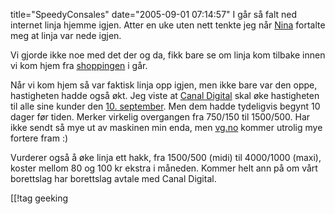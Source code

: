 title="SpeedyConsales"
date="2005-09-01 07:14:57"
I går så falt ned internet linja hjemme igjen. Atter en uke uten nett tenkte jeg når <a href="http://nenia.slaskdot.org">Nina</a> fortalte meg at linja var nede igjen.

Vi gjorde ikke noe med det der og da, fikk bare se om linja kom tilbake innen vi kom hjem fra <a href="http://pjatt.net/2005/08/31/shopping/">shoppingen</a> i går.

Når vi kom hjem så var faktisk linja opp igjen, men ikke bare var den oppe, hastigheten hadde også økt. Jeg viste at <a href="http://www.canaldigital.no">Canal Digital</a> skal øke hastigheten til alle sine kunder den <a href="http://www.canaldigital.no/templates/generalarticle____6539.aspx">10. september</a>. Men dem hadde tydeligvis begynt 10 dager før tiden. Merker virkelig overgangen fra 750/150 til 1500/500. Har ikke sendt så mye ut av maskinen min enda, men <a href="http://www.vg.no">vg.no</a> kommer utrolig mye fortere fram :)

Vurderer også å øke linja ett hakk, fra 1500/500 (midi) til 4000/1000 (maxi), koster mellom 80 og 100 kr ekstra i måneden. Kommer helt ann på om vårt borettslag har borettslag avtale med Canal Digital.

[[!tag  geeking
